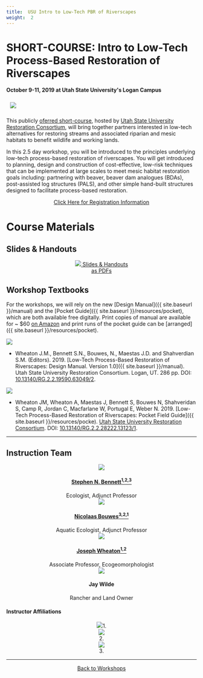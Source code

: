 ```yaml
---
title:  USU Intro to Low-Tech PBR of Riverscapes 
weight:  2
---
```

# SHORT-COURSE: Intro to Low-Tech Process-Based Restoration of Riverscapes 

**October 9-11, 2019 at Utah State University's Logan Campus**

[<img class="float-right" style="padding: 10px;" src="{{ site.baseurl }}/assets/images/workshops/2019/2019Flyer.png">](https://s3-us-west-2.amazonaws.com/etalweb.joewheaton.org/Workshops/LTPBR/2019/SGI/SGI-NRCS_LTR_Workshop-Series_2019_Flyer_v2.pdf)

This publicly [oferred  short-course](http://restoration.usu.edu/courses/LTPBR_Logan), hosted by [Utah State University Restoration Consortium](http://restoration.usu.edu), will bring together partners interested in low-tech alternatives for restoring streams and associated riparian and mesic habitats to benefit wildlife and working lands. 

In this 2.5 day workshop, you will be introduced to the principles underlying low-tech process-based restoration of riverscapes. You will get introduced to planning, design and construction of cost-effective, low-risk techniques that can be implemented at large scales to meet mesic habitat restoration goals including: partnering with beaver, beaver dam analogues (BDAs), post-assisted log structures (PALS), and other simple hand-built structures designed to facilitate process-based restoration.

<div align="center">


<a class= "button" href="http://restoration.usu.edu/courses/LTPBR_Logan">Click Here for Registration Information</a>

</div>




# Course Materials

## Slides & Handouts

<div align="center">


<a class="hollow button" href="{{ site.baseurl }}/workshops/Materials/Intro/materials.html"><img src="{{ site.baseurl }}/assets/images/diagrams/presentation.png"> Slides & Handouts<br>as PDFs <i class="fa fa-file-pdf-o" aria-hidden="true"></i></a>

</div>

## Workshop Textbooks
For the workshops, we will rely on the new [Design Manual]({{ site.baseurl }}/manual) and the [Pocket Guide]({{ site.baseurl }}/resources/pocket), which are both available free digitally. Print copies of manual are available for ~ $60 [on Amazon](https://www.amazon.com/Low-Tech-Process-Based-Restoration-Riverscapes-Design/dp/1543972993/ref=sr_1_1?keywords=low+tech+process-based+restoration&qid=1558989073&s=gateway&sr=8-1) and print runs of the pocket guide can be [arranged]({{ site.baseurl }}/resources/pocket). 


<a href="{{ site.baseurl }}/manual"><img class="float-right" src="{{ site.baseurl }}/assets/images/covers/Manual_Tilted_150.png"></a>

- <a href="http://dx.doi.org/10.13140/RG.2.2.19590.63049/2"><i class="fa fa-file-pdf-o" aria-hidden="true"></i></a> Wheaton J.M., Bennett S.N., Bouwes, N., Maestas J.D. and Shahverdian S.M. (Editors). 2019. [Low-Tech Process-Based Restoration of Riverscapes: Design Manual. Version 1.0]({{ site.baseurl }}/manual). Utah State University Restoration Consortium. Logan, UT. 286 pp. DOI: [10.13140/RG.2.2.19590.63049/2](http://dx.doi.org/10.13140/RG.2.2.19590.63049/2).

<a href="{{ site.baseurl }}/resources/pocket"><img class="float-right" src="{{ site.baseurl }}/assets/images/covers/pocket_guide_cover_150w.png"></a>

- <a href="http://dx.doi.org/10.13140/RG.2.2.28222.13123/1"><i class="fa fa-file-pdf-o" aria-hidden="true"></i></a> Wheaton JM, Wheaton A, Maestas J, Bennett S, Bouwes N, Shahveridan S, Camp R, Jordan C, Macfarlane W, Portugal E, Weber N. 2019. [Low-Tech Process-Based Restoration of Riverscapes: Pocket Field Guide]({{ site.baseurl }}/resources/pocke). [Utah State University Restoration Consortium](http://restoration.usu.edu). DOI: [10.13140/RG.2.2.28222.13123/1](http://dx.doi.org/10.13140/RG.2.2.28222.13123/1).



-----

## Instruction Team

<div class="row small-up-2 medium-up-2 large-up-4" align="center">
  <div class="column column-block">
    <a href="https://www.researchgate.net/profile/Stephen_Bennett8"><img src="{{ site.baseurl }}/assets/images/people/bennett-round_orig.png"></a>
    <h4><a href="https://www.researchgate.net/profile/Stephen_Bennett8">Stephen N. Bennett<sup>1,2,3</sup></a></h4>
    Ecologist, Adjunct Professor
  </div>
  <div class="column column-block">
    <a href="https://www.researchgate.net/profile/Nick_Bouwes"><img src="{{ site.baseurl }}/assets/images/people/bouwes-round_1_orig.png"></a>
    <h4><a href="https://www.researchgate.net/profile/Nick_Bouwes">Nicolaas Bouwes<sup>3,2,1</sup></a></h4>
   Aquatic  Ecologist, Adjunct Professor
  </div>


  <div class="column column-block">
    <a href="https://www.researchgate.net/profile/Joseph_Wheaton"><img src="{{ site.baseurl }}/assets/images/people/Wheaton_round.png"></a>
    <h4><a href="https://www.researchgate.net/profile/Joseph_Wheaton">Joseph Wheaton<sup>1,2</sup></a></h4>
    Associate Professor, Ecogeomorphologist
  </div>

  <div class="column column-block">
    <img src="{{ site.baseurl }}/assets/images/people/Wilde_round.png">
    <h4>Jay Wilde</h4>
    Rancher and Land Owner
  </div>  
</div>

#### Instructor Affiliations

<div class="row small-up-2 medium-up-2 large-up-5" align="center">
  <div class="column column-block">
    <a href="https://qcnr.usu.edu/wats/index"><img src="{{ site.baseurl }}/assets/images/sponsors/USU.png"></a>1. 
  </div>
  <div class="column column-block">
	<a href="http://www.anabranchsolutions.com"><img src="{{ site.baseurl }}/assets/images/sponsors/anabranchsolutionslogo-square-450_10.png"></a><br>2. 

  </div>
   <div class="column column-block">
    <a href="https://www.eco-logical-research.com/"><img src="{{ site.baseurl }}/assets/images/sponsors/ELR.png"></a><br>3.

  </div>


</div>




-----


<div align="center">
        <a class="hollow button" href="{{ site.baseurl }}/workshops/"><i class="fa fa-graduation-cap"></i>  Back to Workshops </a>  
</div>

